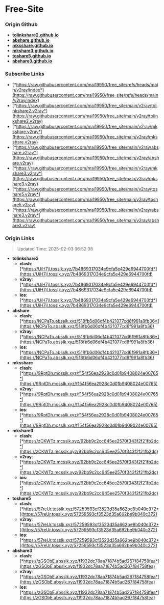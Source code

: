 # Free-Site

### Origin Github

- [**tolinkshare2.github.io**](https://github.com/tolinkshare2/tolinkshare2.github.io)
- [**abshare.github.io**](https://github.com/abshare/abshare.github.io)
- [**mksshare.github.io**](https://github.com/mksshare/mksshare.github.io)
- [**mkshare3.github.io**](https://github.com/mkshare3/mkshare3.github.io)
- [**toshare5.github.io**](https://github.com/toshare5/toshare5.github.io)
- [**abshare3.github.io**](https://github.com/abshare3/abshare3.github.io)

### Subscribe Links

- [*https://raw.githubusercontent.com/mai19950/free_site/refs/heads/main/v2ray/index*](https://raw.githubusercontent.com/mai19950/free_site/refs/heads/main/v2ray/index)
- [*https://raw.githubusercontent.com/mai19950/free_site/main/v2ray/tolinkshare2.v2ray*](https://raw.githubusercontent.com/mai19950/free_site/main/v2ray/tolinkshare2.v2ray)
- [*https://raw.githubusercontent.com/mai19950/free_site/main/v2ray/mksshare.v2ray*](https://raw.githubusercontent.com/mai19950/free_site/main/v2ray/mksshare.v2ray)
- [*https://raw.githubusercontent.com/mai19950/free_site/main/v2ray/abshare.v2ray*](https://raw.githubusercontent.com/mai19950/free_site/main/v2ray/abshare.v2ray)
- [*https://raw.githubusercontent.com/mai19950/free_site/main/v2ray/mkshare3.v2ray*](https://raw.githubusercontent.com/mai19950/free_site/main/v2ray/mkshare3.v2ray)
- [*https://raw.githubusercontent.com/mai19950/free_site/main/v2ray/toshare5.v2ray*](https://raw.githubusercontent.com/mai19950/free_site/main/v2ray/toshare5.v2ray)
- [*https://raw.githubusercontent.com/mai19950/free_site/main/v2ray/abshare3.v2ray*](https://raw.githubusercontent.com/mai19950/free_site/main/v2ray/abshare3.v2ray)

### Origin Links

> Updated Time: 2025-02-03 06:52:38

- **tolinkshare2**
  - **clash**: [*https://UiH7jl.tosslk.xyz/7b4869317034e9cfa5e429e6944700fd*](https://UiH7jl.tosslk.xyz/7b4869317034e9cfa5e429e6944700fd)
  - **v2ray**: [*https://UiH7jl.tosslk.xyz/7b4869317034e9cfa5e429e6944700fd*](https://UiH7jl.tosslk.xyz/7b4869317034e9cfa5e429e6944700fd)
  - **ios**: [*https://UiH7jl.tosslk.xyz/7b4869317034e9cfa5e429e6944700fd*](https://UiH7jl.tosslk.xyz/7b4869317034e9cfa5e429e6944700fd)
- **abshare**
  - **clash**: [*https://NCPaTo.absslk.xyz/518fb6d06df4b421077cd6f991a8fb36*](https://NCPaTo.absslk.xyz/518fb6d06df4b421077cd6f991a8fb36)
  - **v2ray**: [*https://NCPaTo.absslk.xyz/518fb6d06df4b421077cd6f991a8fb36*](https://NCPaTo.absslk.xyz/518fb6d06df4b421077cd6f991a8fb36)
  - **ios**: [*https://NCPaTo.absslk.xyz/518fb6d06df4b421077cd6f991a8fb36*](https://NCPaTo.absslk.xyz/518fb6d06df4b421077cd6f991a8fb36)
- **mksshare**
  - **clash**: [*https://9RptDh.mcsslk.xyz/f154f56ea2928c0d01b9408024e00765*](https://9RptDh.mcsslk.xyz/f154f56ea2928c0d01b9408024e00765)
  - **v2ray**: [*https://9RptDh.mcsslk.xyz/f154f56ea2928c0d01b9408024e00765*](https://9RptDh.mcsslk.xyz/f154f56ea2928c0d01b9408024e00765)
  - **ios**: [*https://9RptDh.mcsslk.xyz/f154f56ea2928c0d01b9408024e00765*](https://9RptDh.mcsslk.xyz/f154f56ea2928c0d01b9408024e00765)
- **mkshare3**
  - **clash**: [*https://zCKWTz.mcsslk.xyz/92bb9c2cc645ee2570f343f2f21fb2dc*](https://zCKWTz.mcsslk.xyz/92bb9c2cc645ee2570f343f2f21fb2dc)
  - **v2ray**: [*https://zCKWTz.mcsslk.xyz/92bb9c2cc645ee2570f343f2f21fb2dc*](https://zCKWTz.mcsslk.xyz/92bb9c2cc645ee2570f343f2f21fb2dc)
  - **ios**: [*https://zCKWTz.mcsslk.xyz/92bb9c2cc645ee2570f343f2f21fb2dc*](https://zCKWTz.mcsslk.xyz/92bb9c2cc645ee2570f343f2f21fb2dc)
- **toshare5**
  - **clash**: [*https://57reUr.tosslk.xyz/57259593cf3523d35a662be9b040c372*](https://57reUr.tosslk.xyz/57259593cf3523d35a662be9b040c372)
  - **v2ray**: [*https://57reUr.tosslk.xyz/57259593cf3523d35a662be9b040c372*](https://57reUr.tosslk.xyz/57259593cf3523d35a662be9b040c372)
  - **ios**: [*https://57reUr.tosslk.xyz/57259593cf3523d35a662be9b040c372*](https://57reUr.tosslk.xyz/57259593cf3523d35a662be9b040c372)
- **abshare3**
  - **clash**: [*https://zGSObE.absslk.xyz/f1932dc78aa71874b5ad267f84758fea*](https://zGSObE.absslk.xyz/f1932dc78aa71874b5ad267f84758fea)
  - **v2ray**: [*https://zGSObE.absslk.xyz/f1932dc78aa71874b5ad267f84758fea*](https://zGSObE.absslk.xyz/f1932dc78aa71874b5ad267f84758fea)
  - **ios**: [*https://zGSObE.absslk.xyz/f1932dc78aa71874b5ad267f84758fea*](https://zGSObE.absslk.xyz/f1932dc78aa71874b5ad267f84758fea)
